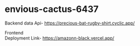# envious-cactus-6437
Backend data Api- https://precious-bat-rugby-shirt.cyclic.app/


Frontend  
Deployment Link- https://amazonn-black.vercel.app/

